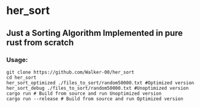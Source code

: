 # her_sort

## Just a Sorting Algorithm Implemented in pure rust from scratch

<h3>
Usage:
</h3>

```
git clone https://github.com/Walker-00/her_sort
cd her_sort
her_sort_optimized ./files_to_sort/random50000.txt #Optimized version
her_sort_debug ./files_to_sort/random50000.txt #Unoptimized version
cargo run # Build from source and run Unoptimized version
cargo run --release # Build from source and run Optimized version
```
